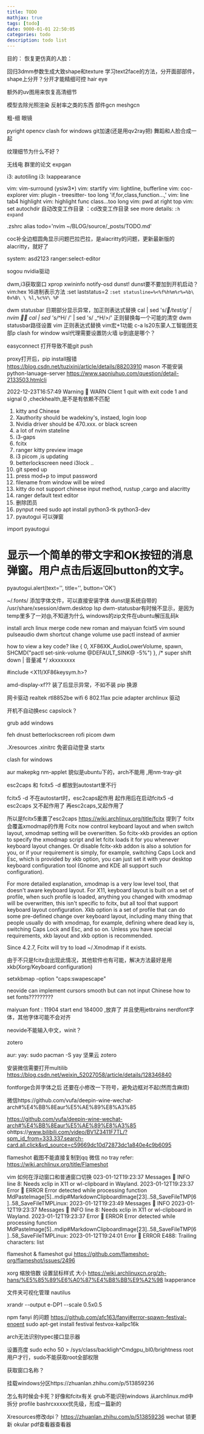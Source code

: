 ```yaml
---
title: TODO
mathjax: true
tags: [todo]
date: 9000-01-01 22:50:05
categories: todo
description: todo list
---
```




目的：
恢复更仿真的人脸：

回归3dmm参数生成大致shape和texture
学习text2face的方法，分开面部部件，shape上分开？分开才能精细可控
hair eye

额外的uv图用来恢复高清细节

模型去除光照渲染
反射率之类的东西
部件gcn
meshgcn


粗-细
眼镜


pyright opencv
clash for windows git加速(还是用qv2ray把)
舞蹈和人脸合成一起

纹理细节为什么不好？


无线电 群里的论文
expgan


i3: autotiling
i3: lxappearance

vim: vim-surround (ysiw3*)
vim: startify
vim: lightline, bufferline
vim: coc-explorer
vim: plugin - treesitter- too long 'if,for,class,function...,' 
vim: line tab4 highlight
vim: highlight func class...too long 
vim: pwd at right top
vim: set autochdir 自动改变工作目录
：cd改变工作目录
see more details: `:h expand`

.zshrc
alias todo='nvim ~/BLOG/source/_posts/TODO.md'

coc补全边框圆角显示问题巴拉巴拉，是alacritty的问题，更新最新版的alacritty，就好了

system: asd2123
ranger:select-editor







sogou
nvidia驱动








dwm,i3获取窗口 
xprop
xwininfo
notify-osd
dunst!
dunst要不要加到开机启动？
vim:hex 16进制表示方法
:set laststatus=2
`:set statusline=%<%f%h%m%r%=%b\ 0x%B\ \ %l,%c%V\ %P`

dwm statusbar 日期部分显示异常，加正则表达式替换
 cal | sed  's/_/test/g' | nvim
：
cal | sed 's/_^H/ /' | sed 's/  _^H/>/'
正则替换每一个可能的清空
dwm statusbar路径设置
vim 正则表达式替换
vim宏+1功能 c-a
ls20东蒙人工智能团支部p
clash for window
wsl代理需要设置防火墙
ip到底是哪个？

easyconnect 打开导致不能git push


proxy打开后，pip install报错 https://blog.csdn.net/tuzixini/article/details/88203910
mason 不能安装python-lanuage-server https://www.saoniuhuo.com/question/detail-2133503.htmlcli

2022-12-23T16:57:49 Warning  WARN Client 1 quit with exit code 1 and signal 0 ,checkhealth,是不是有依赖不匹配


1. kitty and Chinese
2. Xauthority should be wadekiny's, instaed, login loop
3. Nvidia driver should be 470.xxx. or black screen
4. a lot of nvim stateline
5. i3-gaps
6. fcitx
7. ranger kitty preview image
8. i3 picom ,is updating
9. betterlockscreen  need i3lock ..
10. git speed up
11. press mod+p to imput password
12. filename from window will be wired
13. kitty do not support chinese input method, rustup ,cargo and alacritty
14. ranger default text editor
15. 删除团员
16. pynput need sudo apt install python3-tk python3-dev
17. pyautogui 可以弹窗

import pyautogui

# 显示一个简单的带文字和OK按钮的消息弹窗。用户点击后返回button的文字。
pyautogui.alert(text='', title='', button='OK')


~/.fonts/ 添加字体文件，可以直接安装字体
dunst是系统自带的
/usr/share/xsession/dwm.desktop
lsp
dwm-statusbar有时候不显示，是因为temp里多了一对@,不知道为什么
windows的zip文件在ubuntu解压乱码k


 install arch linux
 merge code new roman and maiyuan
  fcixt5 vim 
 sound pulseaudio dwm shortcut change volume use pactl instead of axmier

 how to view a key code? like
    { 0,    XF86XK_AudioLowerVolume,  spawn, SHCMD("pactl set-sink-volume @DEFAULT_SINK@ -5%") },                              /* super shift down | 音量减                 */
    xkxxxxxxx

#include <X11/XF86keysym.h>?


 amd-display-xf?? 装了后显示异常，不如不装
 pip 换源

 网卡驱动
 realtek rtl8852be wifi 6 802.11ax pcie adapter  archlinux 驱动

 开机不自动换esc capslock？
 
grub add windows

feh dnust betterlockscreen rofi picom dwm 

.Xresources 
.xinitrc
免密自动登录 startx

clash for windows

aur makepkg
nm-applet 貌似是ubuntu下的，arch不能用 ,用nm-tray-git





esc2caps 和 fcitx5 -d 都放到autostart里不行

fcitx5 -d 不在autostart时，esc2caps起作用
起作用后在启动fcitx5 -d esc2caps 又不起作用了
再esc2caps,又起作用了

所以是fcitx5重置了esc2caps
https://wiki.archlinux.org/title/fcitx
提到了 fcitx会覆盖xmodmap的作用
Fcitx now control keyboard layout and when switch layout, xmodmap setting will be overwritten. So fcitx-xkb provides an option to specify the xmodmap script and let fcitx loads it for you whenever keyboard layout changes. Or disable fcitx-xkb addon is also a solution for you, or if your requirement is simply, for example, switching Caps Lock and Esc, which is provided by xkb option, you can just set it with your desktop keyboard configuration tool (Gnome and KDE all support such configuration).

For more detailed explanation, xmodmap is a very low level tool, that doesn't aware keyboard layout. For X11, keyboard layout is built on a set of profile, when such profile is loaded, anything you changed with xmodmap will be overwritten, this isn't specific to fcitx, but all tool that support keyboard layout configuration. Xkb option is a set of profile that can do some pre-defined change over keyboard layout, including many thing that people usually do with xmodmap, for example, defining where dead key is, switching Caps Lock and Esc, and so on. Unless you have special requirements, xkb layout and xkb option is recommended.

Since 4.2.7, Fcitx will try to load ~/.Xmodmap if it exists.

由于不只是fcitx会出现此情况，其他软件也有可能，解决方法最好是用xkb(Xorg/Keyboard configuration)

setxkbmap -option "caps:swapescape"




neovide can implement cursors smooth but can not input Chinese
how to set fonts?????????


maiyuan font : 11904 start  end 184000 ,放弃了 并且使用jetbrains nerdfont字体，其他字体可能不会对齐

neovide不能输入中文，winit？


zotero


aur:
yay:
sudo pacman -S yay
坚果云 zotero

安装微信需要打开multilib
https://blog.csdn.net/weixin_52027058/article/details/128346840


fontforge合并字体之后 还要在小修改一下符号，避免边框对不起(然而含麻烦)


微信https://github.com/vufa/deepin-wine-wechat-arch#%E4%BB%8Eaur%E5%AE%89%E8%A3%85


https://github.com/vufa/deepin-wine-wechat-arch#%E4%BB%8Eaur%E5%AE%89%E8%A3%85
ohttps://www.bilibili.com/video/BV1Z3411F7TL/?spm_id_from=333.337.search-card.all.click&vd_source=c59669dc10d72873dc1a840e4c9b6095





flameshot 截图不能直接复制到qq 微信 no tray refer:
https://wiki.archlinux.org/title/Flameshot

vim 如何在浮动窗口和普通窗口切换
023-01-12T19:23:37 Messages  INFO line    8:
Needs xclip in X11 or wl-clipboard in Wayland.
2023-01-12T19:23:37 Error  ERROR Error detected while processing function MdPasteImage[5]..mdip#MarkdownClipboardImage[23]..<SNR>58_SaveFileTMP[6]..<SNR>58_SaveFileTMPLinux:
2023-01-12T19:23:49 Messages  INFO 2023-01-12T19:23:37 Messages  INFO line    8:
Needs xclip in X11 or wl-clipboard in Wayland.
2023-01-12T19:23:37 Error  ERROR Error detected while processing function MdPasteImage[5]..mdip#MarkdownClipboardImage[23]..<SNR>58_SaveFileTMP[6]..<SNR>58_SaveFileTMPLinux:
2023-01-12T19:24:01 Error  ERROR E488: Trailing characters: list


flameshot &
flameshot gui
https://github.com/flameshot-org/flameshot/issues/2496



xorg 缩放倍数
设置鼠标样式 大小
https://wiki.archlinuxcn.org/zh-hans/%E5%85%89%E6%A0%87%E4%B8%BB%E9%A2%98
lxapperance

文件夹可视化管理
nautilus

xrandr --output e-DP1 --scale 0.5x0.5

npm fanyi 的问题
https://github.com/afc163/fanyi#error-spawn-festival-enoent
sudo apt-get install festival festvox-kallpc16k

arch无法识别typec接口显示器


设置亮度 sudo echo 50 > /sys/class/backligh^Cmdgpu_bl0/brightness
root用户才行，sudo不能获取root全部权限


获取窗口名称？

挂载windows分区https://zhuanlan.zhihu.com/p/513859236


怎么有时候会卡死？好像和fcitx有关
grub不能识别windows
从archlinux.md中拆分 profile bashrcxxxxx优先级，形成一篇新的

Xresources修改dpi？
https://zhuanlan.zhihu.com/p/513859236
wechat 锁更新
okular pdf查看器查看器
